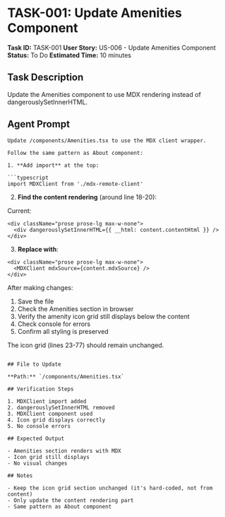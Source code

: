 # TASK-001: Update Amenities Component

**Task ID:** TASK-001
**User Story:** US-006 - Update Amenities Component
**Status:** To Do
**Estimated Time:** 10 minutes

## Task Description

Update the Amenities component to use MDX rendering instead of dangerouslySetInnerHTML.

## Agent Prompt

````
Update /components/Amenities.tsx to use the MDX client wrapper.

Follow the same pattern as About component:

1. **Add import** at the top:

```typescript
import MDXClient from './mdx-remote-client'
````

2. **Find the content rendering** (around line 18-20):

Current:

```tsx
<div className="prose prose-lg max-w-none">
  <div dangerouslySetInnerHTML={{ __html: content.contentHtml }} />
</div>
```

3. **Replace with**:

```tsx
<div className="prose prose-lg max-w-none">
  <MDXClient mdxSource={content.mdxSource} />
</div>
```

After making changes:

1. Save the file
2. Check the Amenities section in browser
3. Verify the amenity icon grid still displays below the content
4. Check console for errors
5. Confirm all styling is preserved

The icon grid (lines 23-77) should remain unchanged.

```

## File to Update

**Path:** `/components/Amenities.tsx`

## Verification Steps

1. MDXClient import added
2. dangerouslySetInnerHTML removed
3. MDXClient component used
4. Icon grid displays correctly
5. No console errors

## Expected Output

- Amenities section renders with MDX
- Icon grid still displays
- No visual changes

## Notes

- Keep the icon grid section unchanged (it's hard-coded, not from content)
- Only update the content rendering part
- Same pattern as About component
```
